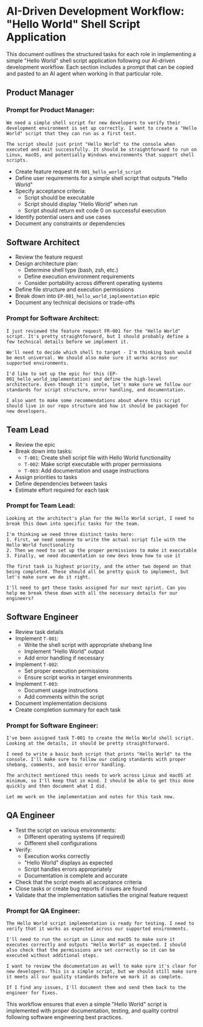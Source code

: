 # AI-Driven Development Workflow: "Hello World" Shell Script Application

This document outlines the structured tasks for each role in implementing a simple "Hello World" shell script application following our AI-driven development workflow. Each section includes a prompt that can be copied and pasted to an AI agent when working in that particular role.

## Product Manager

### Prompt for Product Manager:
```
We need a simple shell script for new developers to verify their development environment is set up correctly. I want to create a "Hello World" script that they can run as a first test.

The script should just print "Hello World" to the console when executed and exit successfully. It should be straightforward to run on Linux, macOS, and potentially Windows environments that support shell scripts.
```

- Create feature request `FR-001_hello_world_script`
- Define user requirements for a simple shell script that outputs "Hello World"
- Specify acceptance criteria:
  - Script should be executable
  - Script should display "Hello World" when run
  - Script should return exit code 0 on successful execution
- Identify potential users and use cases
- Document any constraints or dependencies

## Software Architect
- Review the feature request
- Design architecture plan:
  - Determine shell type (bash, zsh, etc.)
  - Define execution environment requirements
  - Consider portability across different operating systems
- Define file structure and execution permissions
- Break down into `EP-001_hello_world_implementation` epic
- Document any technical decisions or trade-offs

### Prompt for Software Architect:
```
I just reviewed the feature request FR-001 for the "Hello World" script. It's pretty straightforward, but I should probably define a few technical details before we implement it.

We'll need to decide which shell to target - I'm thinking bash would be most universal. We should also make sure it works across our supported environments.

I'd like to set up the epic for this (EP-001_hello_world_implementation) and define the high-level architecture. Even though it's simple, let's make sure we follow our standards for script structure, error handling, and documentation.

I also want to make some recommendations about where this script should live in our repo structure and how it should be packaged for new developers.
```

## Team Lead
- Review the epic
- Break down into tasks:
  - `T-001`: Create shell script file with Hello World functionality
  - `T-002`: Make script executable with proper permissions
  - `T-003`: Add documentation and usage instructions
- Assign priorities to tasks
- Define dependencies between tasks
- Estimate effort required for each task

### Prompt for Team Lead:
```
Looking at the architect's plan for the Hello World script, I need to break this down into specific tasks for the team.

I'm thinking we need three distinct tasks here:
1. First, we need someone to write the actual script file with the Hello World functionality
2. Then we need to set up the proper permissions to make it executable
3. Finally, we need documentation so new devs know how to use it

The first task is highest priority, and the other two depend on that being completed. These should all be pretty quick to implement, but let's make sure we do it right.

I'll need to get these tasks assigned for our next sprint. Can you help me break these down with all the necessary details for our engineers?
```

## Software Engineer
- Review task details
- Implement `T-001`:
  - Write the shell script with appropriate shebang line
  - Implement "Hello World" output
  - Add error handling if necessary
- Implement `T-002`:
  - Set proper execution permissions
  - Ensure script works in target environments
- Implement `T-003`:
  - Document usage instructions
  - Add comments within the script
- Document implementation decisions
- Create completion summary for each task

### Prompt for Software Engineer:
```
I've been assigned task T-001 to create the Hello World shell script. Looking at the details, it should be pretty straightforward.

I need to write a basic bash script that prints "Hello World" to the console. I'll make sure to follow our coding standards with proper shebang, comments, and basic error handling.

The architect mentioned this needs to work across Linux and macOS at minimum, so I'll keep that in mind. I should be able to get this done quickly and then document what I did.

Let me work on the implementation and notes for this task now.
```

## QA Engineer
- Test the script on various environments:
  - Different operating systems (if required)
  - Different shell configurations
- Verify:
  - Execution works correctly
  - "Hello World" displays as expected
  - Script handles errors appropriately
  - Documentation is complete and accurate
- Check that the script meets all acceptance criteria
- Close tasks or create bug reports if issues are found
- Validate that the implementation satisfies the original feature request

### Prompt for QA Engineer:
```
The Hello World script implementation is ready for testing. I need to verify that it works as expected across our supported environments.

I'll need to run the script on Linux and macOS to make sure it executes correctly and outputs "Hello World" as expected. I should also check that the permissions are set correctly so it can be executed without additional steps.

I want to review the documentation as well to make sure it's clear for new developers. This is a simple script, but we should still make sure it meets all our quality standards before we mark it as complete.

If I find any issues, I'll document them and send them back to the engineer for fixes.
```

This workflow ensures that even a simple "Hello World" script is implemented with proper documentation, testing, and quality control following software engineering best practices.